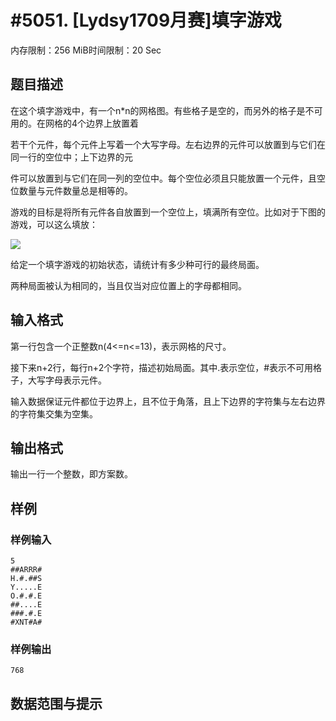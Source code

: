 # #5051. [Lydsy1709月赛]填字游戏

内存限制：256 MiB时间限制：20 Sec

## 题目描述

在这个填字游戏中，有一个n*n的网格图。有些格子是空的，而另外的格子是不可用的。在网格的4个边界上放置着

若干个元件，每个元件上写着一个大写字母。左右边界的元件可以放置到与它们在同一行的空位中；上下边界的元

件可以放置到与它们在同一列的空位中。每个空位必须且只能放置一个元件，且空位数量与元件数量总是相等的。

游戏的目标是将所有元件各自放置到一个空位上，填满所有空位。比如对于下图的游戏，可以这么填放：

![](http://begin.lydsy.com/JudgeOnline/upload/2291.png)

给定一个填字游戏的初始状态，请统计有多少种可行的最终局面。

两种局面被认为相同的，当且仅当对应位置上的字母都相同。

## 输入格式

第一行包含一个正整数n(4<=n<=13)，表示网格的尺寸。

接下来n+2行，每行n+2个字符，描述初始局面。其中.表示空位，#表示不可用格子，大写字母表示元件。

输入数据保证元件都位于边界上，且不位于角落，且上下边界的字符集与左右边界的字符集交集为空集。

## 输出格式

输出一行一个整数，即方案数。

## 样例

### 样例输入

    
    5
    ##ARRR#
    H.#.##S
    Y.....E
    O.#.#.E
    ##....E
    ###.#.E
    #XNT#A#
    

### 样例输出

    
    768
    

## 数据范围与提示
